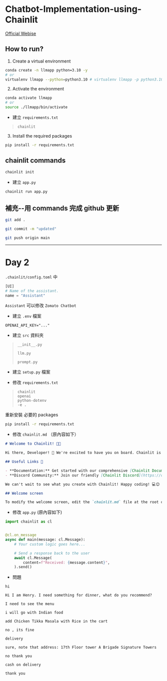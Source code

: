# Chatbot-Implementation-using-Chainlit 
[Official Webise](https://docs.chainlit.io/get-started/overview)


## How to run?

1. Create a virtual environment

```bash
conda create -n llmapp python=3.10 -y
# or
virtualenv llmapp --python=python3.10 # virtualenv llmapp -p python3.10
```

2. Activate the environment

```bash
conda activate llmapp
# or
source ./llmapp/bin/activate
```

* 建立 `requirements.txt`
> ```
> chainlit
> ```

3. Install the required packages

```bash
pip install -r requirements.txt
```


## chainlit commands

```bash
chainlit init
```
* 建立 `app.py`

```bash
chainlit run app.py
```

## 補充--用 commands 完成 github 更新
```bash
git add .

git commit -m "updated"

git push origin main
```
---
# Day 2

`.chainlit/config.toml` 中

```python
[UI]
# Name of the assistant.
name = "Assistant"
```
`Assistant` 可以修改 `Zomato Chatbot`

* 建立 `.env` 檔案
```
OPENAI_API_KEY="..."
```

* 建立 `src` 資料夾
> `__init__.py`
>
> `llm.py`
>
> `prompt.py`

* 建立 `setup.py` 檔案

* 修改 `requirements.txt`
> ```
> chainlit
> openai
> python-dotenv
> -e .
> ```

重新安裝 必要的 packages
```bash
pip install -r requirements.txt
```

* 修改 `chainlit.md` （原內容如下）
```markdown
# Welcome to Chainlit! 🚀🤖

Hi there, Developer! 👋 We're excited to have you on board. Chainlit is a powerful tool designed to help you prototype, debug and share applications built on top of LLMs.

## Useful Links 🔗

- **Documentation:** Get started with our comprehensive [Chainlit Documentation](https://docs.chainlit.io) 📚
- **Discord Community:** Join our friendly [Chainlit Discord](https://discord.gg/k73SQ3FyUh) to ask questions, share your projects, and connect with other developers! 💬

We can't wait to see what you create with Chainlit! Happy coding! 💻😊

## Welcome screen

To modify the welcome screen, edit the `chainlit.md` file at the root of your project. If you do not want a welcome screen, just leave this file empty.
```

* 修改 `app.py` (原內容如下)
```python
import chainlit as cl


@cl.on_message
async def main(message: cl.Message):
    # Your custom logic goes here...

    # Send a response back to the user
    await cl.Message(
        content=f"Received: {message.content}",
    ).send()
```    

* 問題
```
hi

Hi I am Henry. I need something for dinner, what do you recommend?

I need to see the menu

i will go with Indian food

add Chicken Tikka Masala with Rice in the cart

no , its fine

delivery

sure, note that address: 17th Floor tower A Brigade Signature Towers

no thank you

cash on delivery

thank you
```
